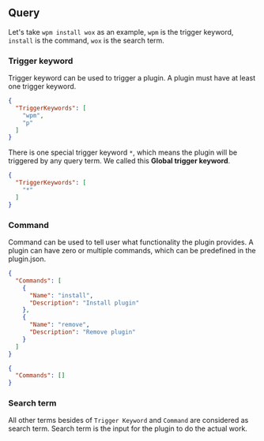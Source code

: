 ## Query

Let's take `wpm install wox` as an example, `wpm` is the trigger keyword, `install` is the command, `wox` is the search term.

### Trigger keyword

Trigger keyword can be used to trigger a plugin. A plugin must have at least one trigger keyword.

```json
{
  "TriggerKeywords": [
    "wpm",
    "p"
  ]
}
```

There is one special trigger keyword `*`, which means the plugin will be triggered by any query term. We called this **Global trigger keyword**.

```json
{
  "TriggerKeywords": [
    "*"
  ]
}
```

### Command

Command can be used to tell user what functionality the plugin provides. A plugin can have zero or multiple commands, which can be predefined in the plugin.json.

```json
{
  "Commands": [
    {
      "Name": "install",
      "Description": "Install plugin"
    },
    {
      "Name": "remove",
      "Description": "Remove plugin"
    }
  ]
}
```

```json
{
  "Commands": []
}
```

### Search term

All other terms besides of `Trigger Keyword` and `Command` are considered as search term. Search term is the input for the plugin to do the actual work.